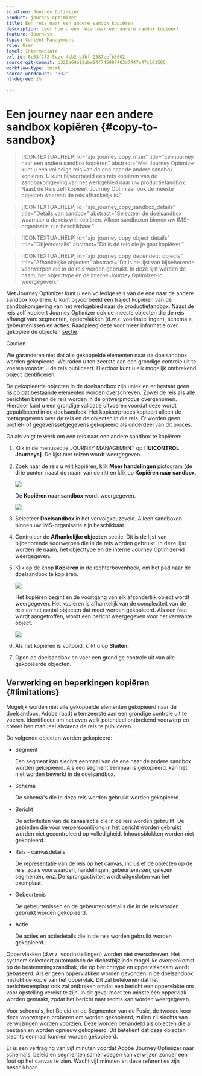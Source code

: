 ```yaml
---
solution: Journey Optimizer
product: journey optimizer
title: Een reis naar een andere sandox kopiëren
description: Leer hoe u een reis naar een andere sandox kopieert
feature: Journeys
topic: Content Management
role: User
level: Intermediate
exl-id: 8c63f2f2-5cec-4cb2-b3bf-2387eefb5002
source-git-commit: b320a69b12abe14f745097403d7447e47c101596
workflow-type: tm+mt
source-wordcount: '832'
ht-degree: 1%

---
```


# Een journey naar een andere sandbox kopiëren {#copy-to-sandbox}

>[!CONTEXTUALHELP]
>id="ajo_journey_copy_main"
>title="Een journey naar een andere sandbox kopiëren"
>abstract="Met Journey Optimizer kunt u een volledige reis van de ene naar de andere sandbox kopiëren. U kunt bijvoorbeeld een reis kopiëren van de zandbakomgeving van het werkgebied naar uw productiefandbox. Naast de Reis zelf kopieert Journey Optimizer ook de meeste objecten waarvan de reis afhankelijk is."

>[!CONTEXTUALHELP]
>id="ajo_journey_copy_sandbox_details"
>title="Details van sandbox"
>abstract="Selecteer de doelsandbox waarnaar u de reis wilt kopiëren. Alleen sandboxen binnen uw IMS-organisatie zijn beschikbaar."

>[!CONTEXTUALHELP]
>id="ajo_journey_copy_object_details"
>title="Objectdetails"
>abstract="Dit is de reis die je gaat kopiëren."

>[!CONTEXTUALHELP]
>id="ajo_journey_copy_dependent_objects"
>title="Afhankelijke objecten"
>abstract="Dit is de lijst van bijbehorende voorwerpen die in de reis worden gebruikt. In deze lijst worden de naam, het objecttype en de interne Journey Optimizer-id weergegeven."

Met Journey Optimizer kunt u een volledige reis van de ene naar de andere sandbox kopiëren. U kunt bijvoorbeeld een traject kopiëren van de zandbakomgeving van het werkgebied naar de productiefandbox. Naast de reis zelf kopieert Journey Optimizer ook de meeste objecten die de reis afhangt van: segmenten, oppervlakken (d.w.z. voorinstellingen), schema&#39;s, gebeurtenissen en acties. Raadpleeg deze voor meer informatie over gekopieerde objecten [sectie](#limitations).

>[!CAUTION]
>
>We garanderen niet dat alle gekoppelde elementen naar de doelsandbox worden gekopieerd. We raden u ten zeerste aan een grondige controle uit te voeren voordat u de reis publiceert. Hierdoor kunt u elk mogelijk ontbrekend object identificeren.

De gekopieerde objecten in de doelsandbox zijn uniek en er bestaat geen risico dat bestaande elementen worden overschreven. Zowel de reis als alle berichten binnen de reis worden in de ontwerpmodus overgenomen. Hierdoor kunt u een grondige validatie uitvoeren voordat deze wordt gepubliceerd in de doelsandbox. Het kopieerproces kopieert alleen de metagegevens over de reis en de objecten in die reis. Er worden geen profiel- of gegevenssetgegevens gekopieerd als onderdeel van dit proces.

Ga als volgt te werk om een reis naar een andere sandbox te kopiëren:

1. Klik in de menusectie JOURNEY MANAGEMENT op **[!UICONTROL Journeys]**. De lijst met reizen wordt weergegeven.

2. Zoek naar de reis u wilt kopiëren, klik **Meer handelingen** pictogram (de drie punten naast de naam van de rit) en klik op **Kopiëren naar sandbox**.

   ![](assets/copy-sandbox1.png)

   De **Kopiëren naar sandbox** wordt weergegeven.

   ![](assets/copy-sandbox2.png)

3. Selecteer **Doelsandbox** in het vervolgkeuzeveld. Alleen sandboxen binnen uw IMS-organisatie zijn beschikbaar.

4. Controleer de **Afhankelijke objecten** sectie. Dit is de lijst van bijbehorende voorwerpen die in de reis worden gebruikt. In deze lijst worden de naam, het objecttype en de interne Journey Optimizer-id weergegeven.

5. Klik op de knop **Kopiëren** in de rechterbovenhoek, om het pad naar de doelsandbox te kopiëren.

   ![](assets/copy-sandbox3.png)

   Het kopiëren begint en de voortgang van elk afzonderlijk object wordt weergegeven. Het kopiëren is afhankelijk van de complexiteit van de reis en het aantal objecten dat moet worden gekopieerd. Als een fout wordt aangetroffen, wordt een bericht weergegeven voor het verwante object.

   ![](assets/copy-sandbox4.png)

6. Als het kopiëren is voltooid, klikt u op **Sluiten**.

7. Open de doelsandbox en voer een grondige controle uit van alle gekopieerde objecten.

## Verwerking en beperkingen kopiëren {#limitations}

Mogelijk worden niet alle gekoppelde elementen gekopieerd naar de doelsandbox. Adobe raadt u ten zeerste aan een grondige controle uit te voeren. Identificeer om het even welk potentieel ontbrekend voorwerp en creeer hen manueel alvorens de reis te publiceren.

De volgende objecten worden gekopieerd:

* Segment

   Een segment kan slechts eenmaal van de ene naar de andere sandbox worden gekopieerd. Als een segment eenmaal is gekopieerd, kan het niet worden bewerkt in de doelsandbox.

* Schema

   De schema&#39;s die in deze reis worden gebruikt worden gekopieerd.

* Bericht

   De activiteiten van de kanaalactie die in de reis worden gebruikt. De gebieden die voor verpersoonlijking in het bericht worden gebruikt worden niet gecontroleerd op volledigheid. Inhoudsblokken worden niet gekopieerd.

* Reis - canvasdetails

   De representatie van de reis op het canvas, inclusief de objecten op de reis, zoals voorwaarden, handelingen, gebeurtenissen, gelezen segmenten, enz. De sprongactiviteit wordt uitgesloten van het exemplaar.

* Gebeurtenis

   De gebeurtenissen en de gebeurtenisdetails die in de reis worden gebruikt worden gekopieerd.

* Actie

   De acties en actiedetails die in de reis worden gebruikt worden gekopieerd.

Oppervlakken (d.w.z. voorinstellingen) worden niet overschreven. Het systeem selecteert automatisch de dichtstbijzijnde mogelijke overeenkomst op de bestemmingszandbak, die op berichttype en oppervlaknaam wordt gebaseerd. Als er geen oppervlakken worden gevonden in de doelsandbox, mislukt de kopie van het oppervlak. Dit zal betekenen dat het berichtexemplaar ook zal ontbreken omdat een bericht een oppervlakte om voor opstelling vereist te zijn. In dit geval moet ten minste één oppervlak worden gemaakt, zodat het bericht naar rechts kan worden weergegeven.

Voor schema&#39;s, het Beleid en de Segmenten van de Fusie, de tweede keer deze voorwerpen proberen om worden gekopieerd, zullen zij slechts van verwijzingen worden voorzien. Deze worden behandeld als objecten die al bestaan en worden opnieuw gekopieerd. Dit betekent dat deze objecten slechts eenmaal kunnen worden gekopieerd.

Er is een vertraging van vijf minuten voordat Adobe Journey Optimizer naar schema&#39;s, beleid en segmenten samenvoegen kan verwijzen zonder een fout op het canvas te zien. Wacht vijf minuten en deze referenties zijn beschikbaar.
